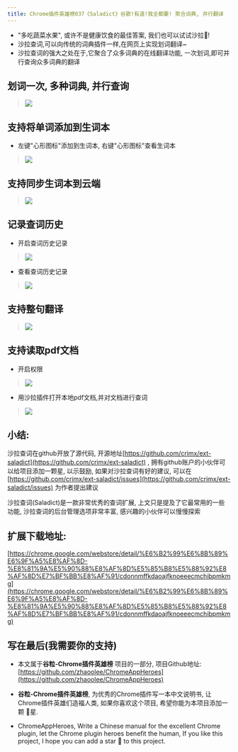 ```yaml
---
title: Chrome插件英雄榜037《Saladict》谷歌!有道!我全都要! 聚合词典, 并行翻译
---
```

- "多吃蔬菜水果", 或许不是健康饮食的最佳答案, 我们也可以试试沙拉🥗!
- 沙拉查词,可以向传统的词典插件一样,在网页上实现划词翻译~
- 沙拉查词的强大之处在于,它聚合了众多词典的在线翻译功能, 一次划词,即可并行查询众多词典的翻译

## 划词一次, 多种词典, 并行查询

>![](https://www.v2fy.com/asset/037_saladict/dd035946bc6245e6a6d1e616249dfa72.gif)

## 支持将单词添加到生词本
- 左键"心形图标"添加到生词本, 右键"心形图标"查看生词本

>![](https://www.v2fy.com/asset/037_saladict/fcb4c2230d6142d1bbaa1cb644a1372c.gif)

## 支持同步生词本到云端

> ![](https://www.v2fy.com/asset/037_saladict/7d00f8c1f09244fc81229b19dc78fef5.png)


## 记录查词历史
- 开启查词历史记录

>![](https://www.v2fy.com/asset/037_saladict/6b8bf39babf742dd9b69820d7ccc7239.gif)

- 查看查词历史记录

> ![](https://www.v2fy.com/asset/037_saladict/30da3ca59c624344ae49d8311acd2e72.gif)




## 支持整句翻译

>![](https://www.v2fy.com/asset/037_saladict/cca1b74cb2534fc389f0df6b53d28f21.gif)


## 支持读取pdf文档

- 开启权限

> ![](https://www.v2fy.com/asset/037_saladict/08d3b6a81bf74f05932c98f07a385075.gif)

- 用沙拉插件打开本地pdf文档,并对文档进行查词

> ![](https://www.v2fy.com/asset/037_saladict/341022c82b994d80833e618de7b64f48.gif)


## 小结:
沙拉查词在github开放了源代码, 开源地址[https://github.com/crimx/ext-saladict](https://github.com/crimx/ext-saladict) , 拥有github账户的小伙伴可以给项目添加一颗星, 以示鼓励, 如果对沙拉查词有好的建议, 可以在[https://github.com/crimx/ext-saladict/issues](https://github.com/crimx/ext-saladict/issues) 为作者提出建议

沙拉查词(Saladict)是一款非常优秀的查词扩展, 上文只是提及了它最常用的一些功能, 沙拉查词的后台管理选项非常丰富, 感兴趣的小伙伴可以慢慢探索

## 扩展下载地址:

[https://chrome.google.com/webstore/detail/%E6%B2%99%E6%8B%89%E6%9F%A5%E8%AF%8D-%E8%81%9A%E5%90%88%E8%AF%8D%E5%85%B8%E5%88%92%E8%AF%8D%E7%BF%BB%E8%AF%91/cdonnmffkdaoajfknoeeecmchibpmkmg](https://chrome.google.com/webstore/detail/%E6%B2%99%E6%8B%89%E6%9F%A5%E8%AF%8D-%E8%81%9A%E5%90%88%E8%AF%8D%E5%85%B8%E5%88%92%E8%AF%8D%E7%BF%BB%E8%AF%91/cdonnmffkdaoajfknoeeecmchibpmkmg)

## 写在最后(我需要你的支持)
- 本文属于**谷粒-Chrome插件英雄榜** 项目的一部分, 项目Github地址: [https://github.com/zhaoolee/ChromeAppHeroes](https://github.com/zhaoolee/ChromeAppHeroes)

- **谷粒-Chrome插件英雄榜**, 为优秀的Chrome插件写一本中文说明书, 让Chrome插件英雄们造福人类, 如果你喜欢这个项目, 希望你能为本项目添加一颗 🌟星.

- ChromeAppHeroes, Write a Chinese manual for the excellent Chrome plugin, let the Chrome plugin heroes benefit the human, If you like this project, I hope you can add a star 🌟 to this project.
